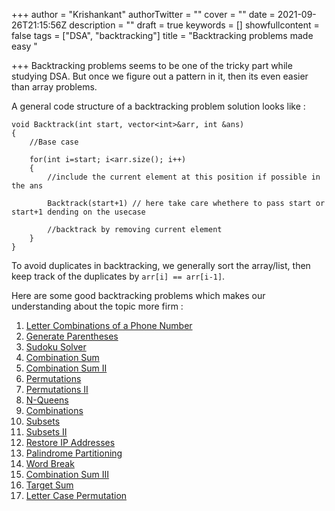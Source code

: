 +++
author = "Krishankant"
authorTwitter = ""
cover = ""
date = 2021-09-26T21:15:56Z
description = ""
draft = true
keywords = []
showfullcontent = false
tags = ["DSA", "backtracking"]
title = "Backtracking problems made easy "

+++
Backtracking problems seems to be one of the tricky part while studying DSA. But once we figure out a pattern in it, then its even easier than array problems.

A general code structure of a backtracking problem solution looks like :

    void Backtrack(int start, vector<int>&arr, int &ans)
    {
        //Base case 
    
        for(int i=start; i<arr.size(); i++)
        {
            //include the current element at this position if possible in the ans 
            
            Backtrack(start+1) // here take care whethere to pass start or start+1 dending on the usecase
            
            //backtrack by removing current element 
        }
    }

To avoid duplicates in backtracking, we generally sort the array/list, then keep track of the duplicates by `arr[i] == arr[i-1]`.  

Here are some good backtracking problems which makes our understanding about the topic more firm : 

 1.  [Letter Combinations of a Phone Number](https://leetcode.com/problems/letter-combinations-of-a-phone-number)
 2. [Generate Parentheses](https://leetcode.com/problems/generate-parentheses)
 3.  [Sudoku Solver](https://leetcode.com/problems/sudoku-solver)
 4.  [Combination Sum](https://leetcode.com/problems/combination-sum)
 5.  [Combination Sum II](https://leetcode.com/problems/combination-sum-ii)
 6.  [Permutations](https://leetcode.com/problems/permutations)
 7.  [Permutations II](https://leetcode.com/problems/permutations-ii)
 8.  [N-Queens](https://leetcode.com/problems/n-queens)
 9.  [Combinations](https://leetcode.com/problems/combinations)
10.  [Subsets](https://leetcode.com/problems/subsets)
11.  [Subsets II](https://leetcode.com/problems/subsets-ii)
12.  [Restore IP Addresses](https://leetcode.com/problems/restore-ip-addresses)
13.  [Palindrome Partitioning](https://leetcode.com/problems/palindrome-partitioning)
14.  [Word Break](https://leetcode.com/problems/word-break)
15.  [Combination Sum III](https://leetcode.com/problems/combination-sum-iii)
16.  [Target Sum](https://leetcode.com/problems/target-sum)
17.  [Letter Case Permutation](https://leetcode.com/problems/letter-case-permutation)  